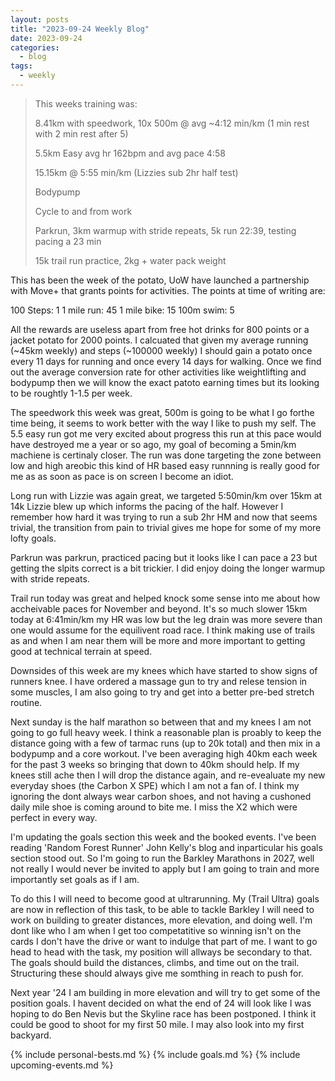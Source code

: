 ```yaml
---
layout: posts
title: "2023-09-24 Weekly Blog"
date: 2023-09-24
categories:
  - blog
tags:
  - weekly
---
```


> This weeks training was:
>
> 8.41km with speedwork, 10x 500m @ avg ~4:12 min/km (1 min rest with 2 min rest after 5)
>
> 5.5km Easy avg hr 162bpm and avg pace 4:58
>
> 15.15km @ 5:55 min/km (Lizzies sub 2hr half test)
>
> Bodypump
>
> Cycle to and from work
>
> Parkrun, 3km warmup with stride repeats, 5k run 22:39, testing pacing a 23 min
>
> 15k trail run practice, 2kg + water pack weight

This has been the week of the potato, UoW have launched a partnership with Move+ that grants points for activities.
The points at time of writing are:

100 Steps: 1
1 mile run: 45
1 mile bike: 15
100m swim: 5

All the rewards are useless apart from free hot drinks for 800 points or a jacket potato for 2000 points.
I calcuated that given my average running (~45km weekly) and steps (~100000 weekly) I should gain a potato once every 11 days for running and once every 14 days for walking.
Once we find out the average conversion rate for other activities like weightlifting and bodypump then we will know the exact patoto earning times but its looking to be roughtly 1-1.5 per week.

The speedwork this week was great, 500m is going to be what I go forthe time being, it seems to work better with the way I like to push my self.
The 5.5 easy run got me very excited about progress this run at this pace would have destroyed me a year or so ago, my goal of becoming a 5min/km machiene is certinaly closer.
The run was done targeting the zone between low and high areobic this kind of HR based easy runnning is really good for me as as soon as pace is on screen I become an idiot.

Long run with Lizzie was again great, we targeted 5:50min/km over 15km at 14k Lizzie blew up which informs the pacing of the half.
However I remember how hard it was trying to run a sub 2hr HM and now that seems trivial, the transition from pain to trivial gives me hope for some of my more lofty goals.

Parkrun was parkrun, practiced pacing but it looks like I can pace a 23 but getting the slpits correct is a bit trickier.
I did enjoy doing the longer warmup with stride repeats.

Trail run today was great and helped knock some sense into me about how accheivable paces for November and beyond.
It's so much slower 15km today at 6:41min/km my HR was low but the leg drain was more severe than one would assume for the equilivent road race.
I think making use of trails as and when I am near them will be more and more important to getting good at technical terrain at speed.

Downsides of this week are my knees which have started to show signs of runners knee.
I have ordered a massage gun to try and relese tension in some muscles, I am also going to try and get into a better pre-bed stretch routine.

Next sunday is the half marathon so between that and my knees I am not going to go full heavy week.
I think a reasonable plan is proably to keep the distance going with a few of tarmac runs (up to 20k total) and then mix in a bodypump and a core workout.
I've been averaging high 40km each week for the past 3 weeks so bringing that down to 40km should help.
If my knees still ache then I will drop the distance again, and re-evealuate my new everyday shoes (the Carbon X SPE) which I am not a fan of.
I think my ignoring the dont always wear carbon shoes, and not having a cushoned daily mile shoe is coming around to bite me.
I miss the X2 which were perfect in every way.

I'm updating the goals section this week and the booked events.
I've been reading 'Random Forest Runner' John Kelly's blog and inparticular his goals section stood out.
So I'm going to run the Barkley Marathons in 2027, well not really I would never be invited to apply but I am going to train and more importantly set goals as if I am.

To do this I will need to become good at ultrarunning.
My (Trail Ultra) goals are now in reflection of this task, to be able to tackle Barkley I will need to work on building to greater distances, more elevation, and doing well.
I'm dont like who I am when I get too competatitive so winning isn't on the cards I don't have the drive or want to indulge that part of me.
I want to go head to head with the task, my position will allways be secondary to that.
The goals should build the distances, climbs, and time out on the trail.
Structuring these should always give me somthing in reach to push for.

Next year '24 I am building in more elevation and will try to get some of the position goals.
I havent decided on what the end of 24 will look like I was hoping to do Ben Nevis but the Skyline race has been postponed.
I think it could be good to shoot for my first 50 mile.
I may also look into my first backyard.

{% include personal-bests.md %}
{% include goals.md %}
{% include upcoming-events.md %}
